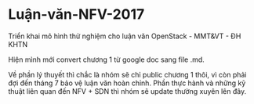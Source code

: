 # Luận-văn-NFV-2017
Triển khai mô hình thử nghiệm cho luận văn OpenStack - MMT&amp;VT - ĐH KHTN

Hiện mình mới convert chương 1 từ google doc sang file .md.

Về phần lý thuyết thì chắc là nhóm sẽ chỉ public chương 1 thôi, vì còn phải đợi đến tháng 7 bảo vệ luận văn hoàn chỉnh.
Phần thực hành và những kỹ thuật liên quan đến NFV + SDN thì nhóm sẽ update thường xuyên lên đây.
